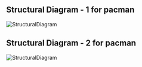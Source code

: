 ## Structural Diagram - 1 for pacman

![StructuralDiagram](http://j2mw-pacman329.sourceforge.net/ClassDiagram-2.jpg)


## Structural Diagram - 2 for pacman

![StructuralDiagram](http://j2mw-pacman329.sourceforge.net/Sequence%20Diagram-2.jpg)